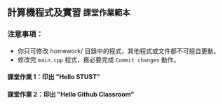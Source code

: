 ## 計算機程式及實習 `課堂作業範本`

### 注意事項：
- 你只可修改 homework/ 目錄中的程式，其他程式或文件都不可擅自更動。
- 修改完 `main.cpp` 程式，務必要完成 `Commit changes` 動作。

#### 課堂作業 1：印出 "Hello STUST"

#### 課堂作業 2：印出 "Hello Github Classroom"

